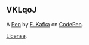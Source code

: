 VKLqoJ
------


A [Pen](https://codepen.io/Sanic_Hegehog/pen/VKLqoJ) by [F. Kafka](http://codepen.io/Sanic_Hegehog) on [CodePen](http://codepen.io/).

[License](https://codepen.io/Sanic_Hegehog/pen/VKLqoJ/license).